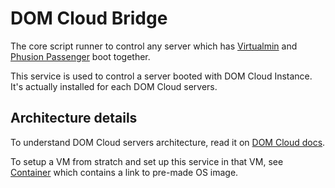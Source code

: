# DOM Cloud Bridge

The core script runner to control any server which has [Virtualmin](https://www.virtualmin.com/) and [Phusion Passenger](https://www.phusionpassenger.com/docs/tutorials/what_is_passenger/) boot together. 

This service is used to control a server booted with DOM Cloud Instance. It's actually installed for each DOM Cloud servers.

## Architecture details

To understand DOM Cloud servers architecture, read it on [DOM Cloud docs](https://domcloud.co/docs/features/).

To setup a VM from stratch and set up this service in that VM, see [Container](https://github.com/domcloud/container/) which contains a link to pre-made OS image.
